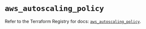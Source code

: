 # `aws_autoscaling_policy`

Refer to the Terraform Registry for docs: [`aws_autoscaling_policy`](https://registry.terraform.io/providers/hashicorp/aws/6.16.0/docs/resources/autoscaling_policy).

